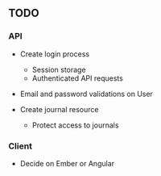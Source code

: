 ## TODO

### API

- Create login process
    - Session storage
    - Authenticated API requests

- Email and password validations on User

- Create journal resource
    - Protect access to journals


### Client

- Decide on Ember or Angular
